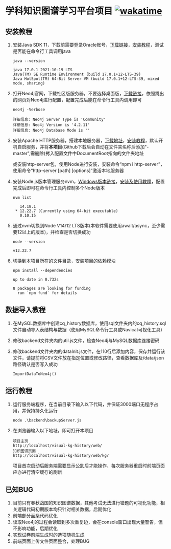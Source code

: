 # 学科知识图谱学习平台项目 [![wakatime](https://wakatime.com/badge/user/b5b6ac2c-550f-4e67-902a-a3d1fc690e9c/project/6ea8c319-dedf-4be5-9ff9-5318027b2604.svg)](https://wakatime.com/badge/user/b5b6ac2c-550f-4e67-902a-a3d1fc690e9c/project/6ea8c319-dedf-4be5-9ff9-5318027b2604)

## 安装教程

1. 安装Java SDK 11，下载前需要登录Oracle账号，[下载链接](https://www.oracle.com/java/technologies/javase/jdk11-archive-downloads.html#license-lightbox)，[安装教程](https://www.runoob.com/java/java-environment-setup.html)，测试是否能在命令行工具调用java

   ```
   java --version
   
   java 17.0.1 2021-10-19 LTS
   Java(TM) SE Runtime Environment (build 17.0.1+12-LTS-39)
   Java HotSpot(TM) 64-Bit Server VM (build 17.0.1+12-LTS-39, mixed mode, sharing)
   ```

2. 打开Neo4j官网，下载社区版服务器，不要选择桌面版，[下载链接](https://neo4j.com/download-center/#community)，依照跳出的网页对Neo4j进行配置，配置完成后能在命令行工具内调用即可

   ```
   neo4j -Verbose
   
   详细信息: Neo4j Server Type is 'Community'
   详细信息: Neo4j Version is '4.2.11'
   详细信息: Neo4j Database Mode is ''
   ```

3. 安装Apache HTTP服务器，搭建本地服务器，[下载地址](https://www.apachehaus.com/cgi-bin/download.plx)，[安装教程](https://www.php.cn/apache/427457.html)，默认开机自启服务，并将**本项目**(Github下载后会自动在文件夹名称后添加"-master",需删除)拷入配置文件中DocumentRoot指向的文件夹地址

   或安装http-server包，使用Node进行安装，安装命令“npm i http-server”，使用命令“http-server [path] [options]”激活本地服务器

4. 安装Node.js版本管理服务nvm，[Windows版本链接](https://github.com/coreybutler/nvm-windows)，[安装及使用教程](https://www.runoob.com/w3cnote/nvm-manager-node-versions.html)，配置完成后即可在命令行工具内控制多个Node版本

   ```
   nvm list
   
      14.18.1
    * 12.22.7 (Currently using 64-bit executable)
      0.10.15
   ```

5. 通过nvm切换到Node V14/12 LTS版本(本软件需要使用await/async，至少需要12以上的版本)，并检查是否切换成功

   ```
   node --version
   
   v12.22.7
   ```

6. 切换到本项目所在的文件目录，安装项目的依赖模块

   ```
   npm install --dependencies
   
   up to date in 0.732s
   
   8 packages are looking for funding
     run `npm fund` for details
   ```

## 数据导入教程

1. 在MySQL数据库中创建cq_history数据库，使用sql文件夹内的cq_history.sql文件自动导入表结构与数据（使用MySQL命令行工具或Navicat可视化工具）

2. 修改backend文件夹内的util.js文件，检查Neo4j与MySQL数据库连接密码

3. 修改backend文件夹内的dataInit.js文件，在110行后添加内容，保存并运行该文件，请提前将CSV文件放在指定位置或修改路径，查看数据库及/data/json路径确认是否写入成功

   ```
   ImportDataToNeo4j()
   ```

## 运行教程

1. 运行服务端程序，在当前目录下输入以下代码，并保证3000端口无程序占用，并保持持久化运行

   ```
   node .\backend\backupServer.js
   ```

2. 在浏览器输入以下地址，即可打开本项目

   ```
   项目主页
   http://localhost/visual-kg-history/web/
   知识图谱页面
   http://localhost/visual-kg-history/web/kg/
   ```
   项目首次启动后服务端需要显示公匙后才能操作，每次服务器重启时前端页面应亦进行清空缓存的刷新


## 已知BUG

1. 目前只有春秋战国的知识图谱数据，其他考试无法进行错题的可视化功能，相关逻辑代码初期版本均只针对相关数据，后期优化
2. 前端部分面条代码优化
3. 读取Neo4j的过程会读取到多次重复边，会在console窗口出现大量警告，但不影响功能，后期优化
4. 实现试卷前端生成时的选项随机生成
5. 前端页面上传文件页面整合，处理BUG